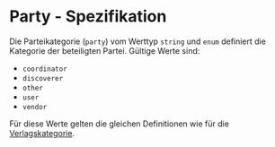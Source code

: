 # Party - Spezifikation

Die Parteikategorie (`party`) vom Werttyp `string` und `enum` definiert die Kategorie der beteiligten Partei. Gültige Werte sind:

* `coordinator`
* `discoverer`
* `other`
* `user`
* `vendor`

Für diese Werte gelten die gleichen Definitionen wie für die [Verlagskategorie](document/publisher/category-spec.de.md).
